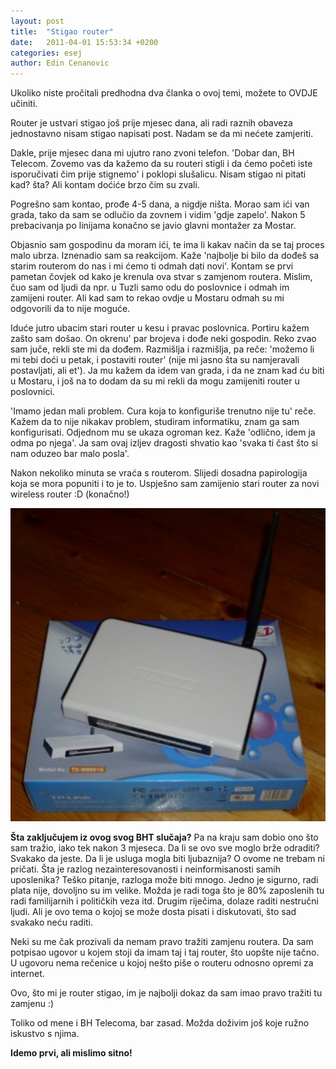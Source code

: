 ```yaml
---
layout: post
title:  "Stigao router"
date:   2011-04-01 15:53:34 +0200
categories: esej
author: Edin Cenanovic
---
```

Ukoliko niste pročitali predhodna dva članka o ovoj temi, možete to OVDJE učiniti.

Router je ustvari stigao još prije mjesec dana, ali radi raznih obaveza jednostavno nisam stigao napisati post. Nadam se da mi nećete zamjeriti.

Dakle, prije mjesec dana mi ujutro rano zvoni telefon. 'Dobar dan, BH Telecom. Zovemo vas da kažemo da su routeri stigli i da ćemo početi iste isporučivati čim prije stignemo' i poklopi slušalicu. Nisam stigao ni pitati kad? šta? Ali kontam doćiće brzo čim su zvali.

Pogrešno sam kontao, prođe 4-5 dana, a nigdje ništa. Morao sam ići van grada, tako da sam se odlučio da zovnem i vidim 'gdje zapelo'. Nakon 5 prebacivanja po linijama konačno se javio glavni montažer za Mostar.

Objasnio sam gospodinu da moram ići, te ima li kakav način da se taj proces malo ubrza. Iznenadio sam sa reakcijom. Kaže 'najbolje bi bilo da dođeš sa starim routerom do nas i mi ćemo ti odmah dati novi'. Kontam se prvi pametan čovjek od kako je krenula ova stvar s zamjenom routera. Mislim, čuo sam od ljudi da npr. u Tuzli samo odu do poslovnice i odmah im zamijeni router. Ali kad sam to rekao ovdje u Mostaru odmah su mi odgovorili da to nije moguće.

Iduće jutro ubacim stari router u kesu i pravac poslovnica. Portiru kažem zašto sam došao. On okrenu' par brojeva i dođe neki gospodin. Reko zvao sam juče, rekli ste mi da dođem. Razmišlja i razmišlja, pa reče: 'možemo li mi tebi doći u petak, i postaviti router' (nije mi jasno šta su namjeravali postavljati, ali et'). Ja mu kažem da idem van grada, i da ne znam kad ću biti u Mostaru, i još na to dodam da su mi rekli da mogu zamijeniti router u poslovnici.

'Imamo jedan mali problem. Cura koja to konfiguriše trenutno nije tu' reče. Kažem da to nije nikakav problem, studiram informatiku, znam ga sam konfigurisati. Odjednom mu se ukaza ogroman kez. Kaže 'odlično, idem ja odma po njega'. Ja sam ovaj izljev dragosti shvatio kao 'svaka ti čast što si nam oduzeo bar malo posla'.

Nakon nekoliko minuta se vraća s routerom. Slijedi dosadna papirologija koja se mora popuniti i to je to. Uspješno sam zamijenio stari router za novi wireless router :D (konačno!)

<img src="/assets/wlan_router_1.jpg" width="600" />

**Šta zaključujem iz ovog svog BHT slučaja?** Pa na kraju sam dobio ono što sam tražio, iako tek nakon 3 mjeseca. Da li se ovo sve moglo brže odraditi? Svakako da jeste. Da li je usluga mogla biti ljubaznija? O ovome ne trebam ni pričati. Šta je razlog nezainteresovanosti i neinformisanosti samih uposlenika? Teško pitanje, razloga može biti mnogo. Jedno je sigurno, radi plata nije, dovoljno su im velike. Možda je radi toga što je 80% zaposlenih tu radi familijarnih i političkih veza itd. Drugim riječima, dolaze raditi nestručni ljudi. Ali je ovo tema o kojoj se može dosta pisati i diskutovati, što sad svakako neću raditi.

Neki su me čak prozivali da nemam pravo tražiti zamjenu routera. Da sam potpisao ugovor u kojem stoji da imam taj i taj router, što uopšte nije tačno. U ugovoru nema rečenice u kojoj nešto piše o routeru odnosno opremi za internet.

Ovo, što mi je router stigao, im je najbolji dokaz da sam imao pravo tražiti tu zamjenu :)

Toliko od mene i BH Telecoma, bar zasad. Možda doživim još koje ružno iskustvo s njima.

**Idemo prvi, ali mislimo sitno!**
